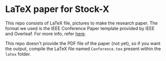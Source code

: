 # LaTeX paper for Stock-X

This repo consists of LaTeX file, pictures to make the research paper. The format we used is the IEEE Conference Paper template provided by IEEE and Overleaf. For more info, refer [here](https://www.overleaf.com/gallery/tagged/ieee-official).

This repo doesn't provide the PDF file of the paper (not yet), so if you want the output, compile the LaTeX file named `Conference.tex` present within the `latex` folder.

